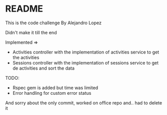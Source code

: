 # README

This is the code challenge By Alejandro Lopez

Didn't make it till the end

Implemented =>

* Activities controller with the implementation of activities service to get the activities
* Sessions controller with the implementation of sessions service to get de activities and sort the data

TODO:
* Rspec gem is added but time was limited
* Error handling for custom error status


And sorry about the only commit, worked on office repo and.. had to delete it
